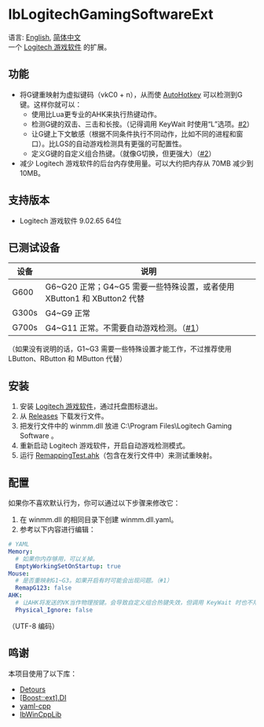# IbLogitechGamingSoftwareExt
语言: [English](README.md), [简体中文](README.zh-Hans.md)  
一个 [Logitech 游戏软件](https://support.logi.com/hc/zh-cn/articles/360025298053) 的扩展。

## 功能
* 将G键重映射为虚拟键码（vkC0 + n），从而使 [AutoHotkey](https://www.autohotkey.com/) 可以检测到G键。这样你就可以：
  * 使用比Lua更专业的AHK来执行热键动作。
  * 检测G键的双击、三击和长按。（记得调用 KeyWait 时使用“L”选项。[#2](../../issues/2)）
  * 让G键上下文敏感（根据不同条件执行不同动作，比如不同的进程和窗口）。比LGS的自动游戏检测具有更强的可配置性。
  * 定义G键的自定义组合热键。（就像G切换，但更强大）（[#2](../../issues/2)）
* 减少 Logitech 游戏软件的后台内存使用量。可以大约把内存从 70MB 减少到 10MB。

## 支持版本
* Logitech 游戏软件 9.02.65 64位

## 已测试设备
设备   | 说明
------ | -----------
G600   | G6\~G20 正常；G4\~G5 需要一些特殊设置，或者使用 XButton1 和 XButton2 代替
G300s  | G4\~G9 正常
G700s  | G4\~G11 正常。不需要自动游戏检测。（[#1](../../issues/1)）

（如果没有说明的话，G1\~G3 需要一些特殊设置才能工作，不过推荐使用 LButton、RButton 和 MButton 代替）

## 安装
1. 安装 [Logitech 游戏软件](https://support.logi.com/hc/zh-cn/articles/360025298053)，通过托盘图标退出。
1. 从 [Releases](../../releases) 下载发行文件。
1. 把发行文件中的 winmm.dll 放进 C:\Program Files\Logitech Gaming Software 。
1. 重新启动 Logitech 游戏软件，开启自动游戏检测模式。
1. 运行 [RemappingTest.ahk](RemappingTest.ahk)（包含在发行文件中）来测试重映射。

## 配置
如果你不喜欢默认行为，你可以通过以下步骤来修改它：
1. 在 winmm.dll 的相同目录下创建 winmm.dll.yaml。
1. 参考以下内容进行编辑：
```yaml
# YAML
Memory:
  # 如果你内存够用，可以关掉。
  EmptyWorkingSetOnStartup: true
Mouse:
  # 是否重映射G1~G3。如果开启有时可能会出现问题。（#1）
  RemapG123: false
AHK:
  # 让AHK将发送的VK当作物理按键。会导致自定义组合热键失效，但调用 KeyWait 时也不用再加“L”了。（#2）
  Physical_Ignore: false
```
（UTF-8 编码）

## 鸣谢
本项目使用了以下库：

* [Detours](https://github.com/microsoft/detours)
* [[Boost::ext].DI](https://github.com/boost-ext/di)
* [yaml-cpp](https://github.com/jbeder/yaml-cpp)
* [IbWinCppLib](https://github.com/Chaoses-Ib/IbWinCppLib)